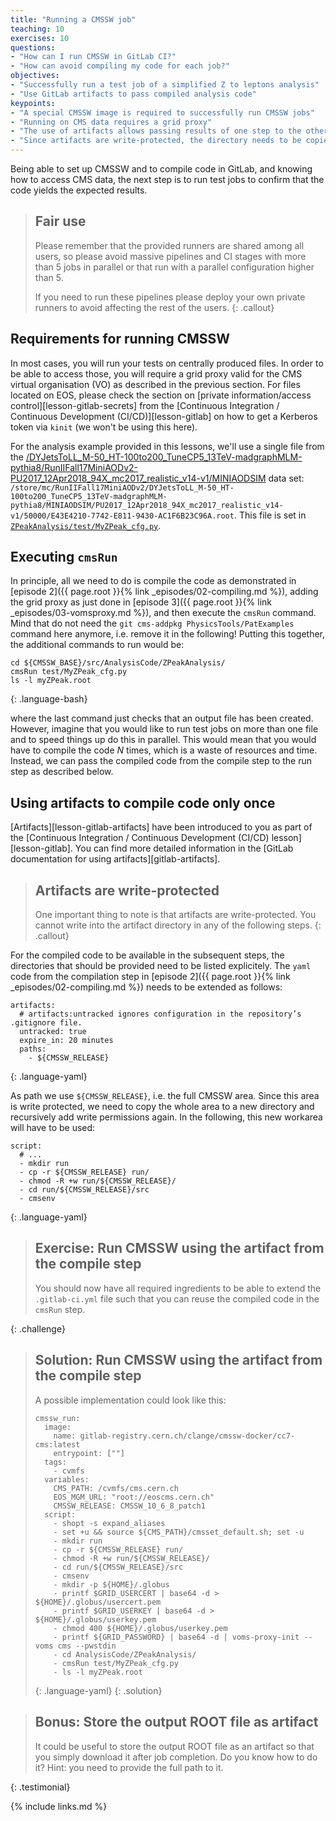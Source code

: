 ```yaml
---
title: "Running a CMSSW job"
teaching: 10
exercises: 10
questions:
- "How can I run CMSSW in GitLab CI?"
- "How can avoid compiling my code for each job?"
objectives:
- "Successfully run a test job of a simplified Z to leptons analysis"
- "Use GitLab artifacts to pass compiled analysis code"
keypoints:
- "A special CMSSW image is required to successfully run CMSSW jobs"
- "Running on CMS data requires a grid proxy"
- "The use of artifacts allows passing results of one step to the other"
- "Since artifacts are write-protected, the directory needs to be copied before running CMSSW"
---
```


Being able to set up CMSSW and to compile code in GitLab, and knowing how
to access CMS data, the next step is to run test jobs to confirm that the
code yields the expected results.

> ## Fair use
> Please remember that the provided runners are shared among all users, so
> please avoid massive pipelines and CI stages with more than 5 jobs in
> parallel or that run with a parallel configuration higher than 5.
>
> If you need to run these pipelines please deploy your own private runners
> to avoid affecting the rest of the users.
{: .callout}

## Requirements for running CMSSW

In most cases, you will run your tests on centrally produced files. In order
to be able to access those, you will require a grid proxy valid for the CMS
virtual organisation (VO) as described in the previous section. For files
located on EOS, please check the section on
[private information/access control][lesson-gitlab-secrets]
from the
[Continuous Integration / Continuous Development (CI/CD)][lesson-gitlab]
on how to get a Kerberos token via `kinit` (we won't be using this here).

For the analysis example provided in this lessons, we'll use a single file
from the [/DYJetsToLL_M-50_HT-100to200_TuneCP5_13TeV-madgraphMLM-pythia8/RunIIFall17MiniAODv2-PU2017_12Apr2018_94X_mc2017_realistic_v14-v1/MINIAODSIM](https://cmsweb.cern.ch/das/request?instance=prod/global&input=file+dataset%3D%2FDYJetsToLL_M-50_HT-100to200_TuneCP5_13TeV-madgraphMLM-pythia8%2FRunIIFall17MiniAODv2-PU2017_12Apr2018_94X_mc2017_realistic_v14-v1%2FMINIAODSIM) data set: `/store/mc/RunIIFall17MiniAODv2/DYJetsToLL_M-50_HT-100to200_TuneCP5_13TeV-madgraphMLM-pythia8/MINIAODSIM/PU2017_12Apr2018_94X_mc2017_realistic_v14-v1/50000/E43E4210-7742-E811-9430-AC1F6B23C96A.root`.
This file is set in
[`ZPeakAnalysis/test/MyZPeak_cfg.py`](https://gitlab.cern.ch/awesome-workshop/payload-gitlab-cms/blob/master/ZPeakAnalysis/test/MyZPeak_cfg.py#L9).

## Executing `cmsRun`

In principle, all we need to do is compile the code as demonstrated in
[episode 2]({{ page.root }}{% link _episodes/02-compiling.md %}),
adding the grid proxy as just done in
[episode 3]({{ page.root }}{% link _episodes/03-vomsproxy.md %}),
and then execute the `cmsRun` command. Mind that do not need the
`git cms-addpkg PhysicsTools/PatExamples` command here anymore,
i.e. remove it in the following! Putting this together, the
additional commands to run would be:

~~~
cd ${CMSSW_BASE}/src/AnalysisCode/ZPeakAnalysis/
cmsRun test/MyZPeak_cfg.py
ls -l myZPeak.root
~~~
{: .language-bash}

where the last command just checks that an output file has been created.
However, imagine that you would like to run test jobs on more than one file
and to speed things up do this in parallel. This would mean that you would
have to compile the code *N* times, which is a waste of resources and time.
Instead, we can pass the compiled code from the compile step to the run step
as described below.

## Using artifacts to compile code only once

[Artifacts][lesson-gitlab-artifacts] have been introduced to you as part of the
[Continuous Integration / Continuous Development (CI/CD) lesson][lesson-gitlab].
You can find more detailed information in the
[GitLab documentation for using artifacts][gitlab-artifacts].

> ## Artifacts are write-protected
> One important thing to note is that artifacts are write-protected. You
> cannot write into the artifact directory in any of the following steps.
{: .callout}

For the compiled code to be available in the subsequent steps, the directories
that should be provided need to be listed explicitely. The `yaml` code from
the compilation step in
[episode 2]({{ page.root }}{% link _episodes/02-compiling.md %})
needs to be extended as follows:

~~~
artifacts:
  # artifacts:untracked ignores configuration in the repository’s .gitignore file.
  untracked: true
  expire_in: 20 minutes
  paths:
    - ${CMSSW_RELEASE}
~~~
{: .language-yaml}

As path we use `${CMSSW_RELEASE}`, i.e. the full CMSSW area. Since this area
is write protected, we need to copy the whole area to a new directory and
recursively add write permissions again. In the following, this new workarea
will have to be used:

~~~
script:
  # ...
  - mkdir run
  - cp -r ${CMSSW_RELEASE} run/
  - chmod -R +w run/${CMSSW_RELEASE}/
  - cd run/${CMSSW_RELEASE}/src
  - cmsenv
~~~
{: .language-yaml}

> ## Exercise: Run CMSSW using the artifact from the compile step
>
> You should now have all required ingredients to be able to extend the
> `.gitlab-ci.yml` file such that you can reuse the compiled code in the
> `cmsRun` step.
>
{: .challenge}

> ## Solution: Run CMSSW using the artifact from the compile step
>
> A possible implementation could look like this:
>
> ~~~
> cmssw_run:
>   image:
>     name: gitlab-registry.cern.ch/clange/cmssw-docker/cc7-cms:latest
>     entrypoint: [""]
>   tags:
>     - cvmfs
>   variables:
>     CMS_PATH: /cvmfs/cms.cern.ch
>     EOS_MGM_URL: "root://eoscms.cern.ch"
>     CMSSW_RELEASE: CMSSW_10_6_8_patch1
>   script:
>     - shopt -s expand_aliases
>     - set +u && source ${CMS_PATH}/cmsset_default.sh; set -u
>     - mkdir run
>     - cp -r ${CMSSW_RELEASE} run/
>     - chmod -R +w run/${CMSSW_RELEASE}/
>     - cd run/${CMSSW_RELEASE}/src
>     - cmsenv
>     - mkdir -p ${HOME}/.globus
>     - printf $GRID_USERCERT | base64 -d > ${HOME}/.globus/usercert.pem
>     - printf $GRID_USERKEY | base64 -d > ${HOME}/.globus/userkey.pem
>     - chmod 400 ${HOME}/.globus/userkey.pem
>     - printf ${GRID_PASSWORD} | base64 -d | voms-proxy-init --voms cms --pwstdin
>     - cd AnalysisCode/ZPeakAnalysis/
>     - cmsRun test/MyZPeak_cfg.py
>     - ls -l myZPeak.root
> ~~~
> {: .language-yaml}
{: .solution}

> ## Bonus: Store the output ROOT file as artifact
>
> It could be useful to store the output ROOT file as an artifact so that you
> simply download it after job completion. Do you know how to do it?
> Hint: you need to provide the full path to it.
>
{: .testimonial}

{% include links.md %}

